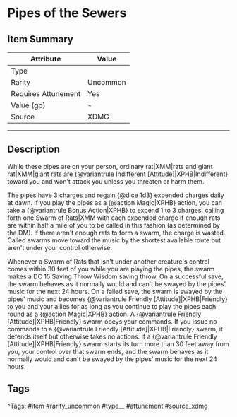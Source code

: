 # Pipes of the Sewers

## Item Summary

| Attribute            | Value                        |
|----------------------|------------------------------|
| Type                 |   |
| Rarity               | Uncommon             |
| Requires Attunement  | Yes                |
| Value (gp)           | -    |
| Source               | XDMG |

---

## Description

While these pipes are on your person, ordinary rat|XMM|rats and giant rat|XMM|giant rats are {@variantrule Indifferent [Attitude]|XPHB|Indifferent} toward you and won't attack you unless you threaten or harm them.

The pipes have 3 charges and regain {@dice 1d3} expended charges daily at dawn. If you play the pipes as a {@action Magic|XPHB} action, you can take a {@variantrule Bonus Action|XPHB} to expend 1 to 3 charges, calling forth one Swarm of Rats|XMM with each expended charge if enough rats are within half a mile of you to be called in this fashion (as determined by the DM). If there aren't enough rats to form a swarm, the charge is wasted. Called swarms move toward the music by the shortest available route but aren't under your control otherwise.

Whenever a Swarm of Rats that isn't under another creature's control comes within 30 feet of you while you are playing the pipes, the swarm makes a DC 15 Saving Throw Wisdom saving throw. On a successful save, the swarm behaves as it normally would and can't be swayed by the pipes' music for the next 24 hours. On a failed save, the swarm is swayed by the pipes' music and becomes {@variantrule Friendly [Attitude]|XPHB|Friendly} to you and your allies for as long as you continue to play the pipes each round as a {@action Magic|XPHB} action. A {@variantrule Friendly [Attitude]|XPHB|Friendly} swarm obeys your commands. If you issue no commands to a {@variantrule Friendly [Attitude]|XPHB|Friendly} swarm, it defends itself but otherwise takes no actions. If a {@variantrule Friendly [Attitude]|XPHB|Friendly} swarm starts its turn more than 30 feet away from you, your control over that swarm ends, and the swarm behaves as it normally would and can't be swayed by the pipes' music for the next 24 hours.

## Tags

^Tags: #item #rarity_uncommon #type__ #attunement #source_xdmg